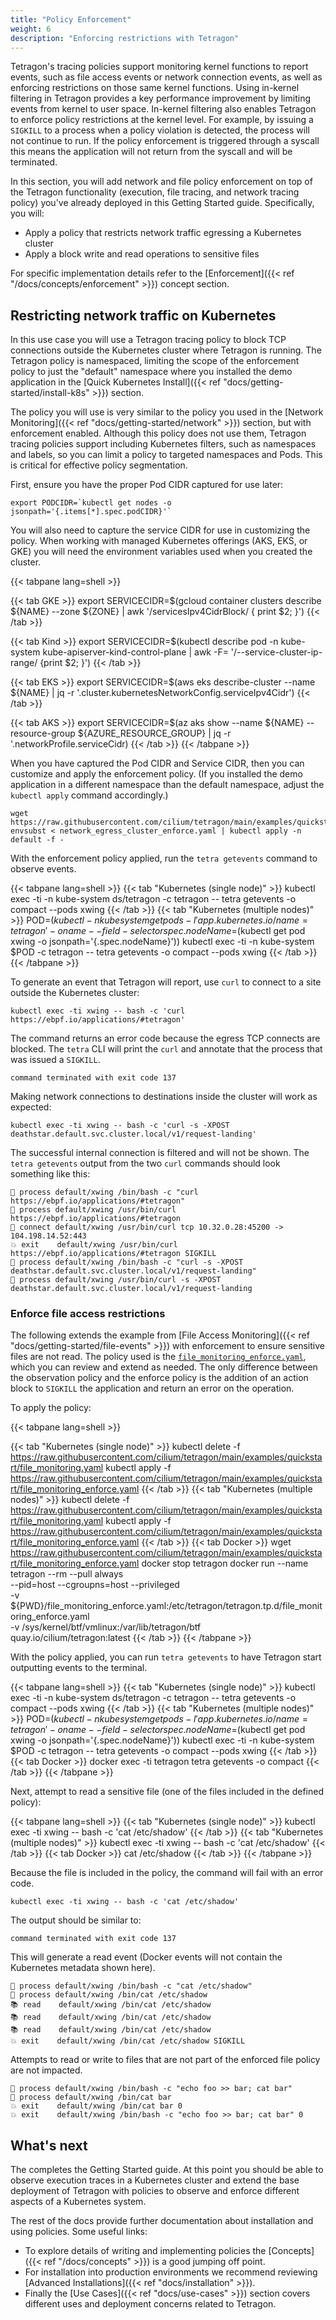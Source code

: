 ```yaml
---
title: "Policy Enforcement"
weight: 6
description: "Enforcing restrictions with Tetragon"
---
```


Tetragon's tracing policies support monitoring kernel functions to report
events, such as file access events or network connection events, as well as enforcing restrictions on those same kernel functions. Using in-kernel
filtering in Tetragon provides a key performance improvement by limiting events
from kernel to user space. In-kernel filtering
also enables Tetragon to enforce policy restrictions at the kernel level. For
example, by issuing a `SIGKILL` to a process when a policy violation is
detected, the process will not continue to run. If the policy enforcement is
triggered through a syscall this means the application will not return from the
syscall and will be terminated.

In this section, you will add network and file policy enforcement on top of the
Tetragon functionality (execution, file tracing, and network tracing policy)
you've already deployed in this Getting Started guide. Specifically, you will:

* Apply a policy that restricts network traffic egressing a Kubernetes cluster
* Apply a block write and read operations to sensitive files

For specific implementation details refer to the [Enforcement]({{< ref "/docs/concepts/enforcement" >}})
concept section.

## Restricting network traffic on Kubernetes

In this use case you will use a Tetragon tracing policy to block TCP connections
outside the Kubernetes cluster where Tetragon is running. The Tetragon policy is
namespaced, limiting the scope of the enforcement policy to just the "default"
namespace where you installed the demo application in the
[Quick Kubernetes Install]({{< ref "docs/getting-started/install-k8s" >}}) section.

The policy you will use is very similar to the policy you used in the
[Network Monitoring]({{< ref "docs/getting-started/network" >}}) section, but
with enforcement enabled. Although this policy does not use them, Tetragon
tracing policies support including Kubernetes filters, such as namespaces and
labels, so you can limit a policy to targeted namespaces and Pods. This is
critical for effective policy segmentation.

First, ensure you have the proper Pod CIDR captured for use later:

```shell
export PODCIDR=`kubectl get nodes -o jsonpath='{.items[*].spec.podCIDR}'`
```

You will also need to capture the service CIDR for use in customizing the policy.
When working with managed Kubernetes offerings (AKS, EKS, or GKE) you will need
the environment variables used when you created the cluster.

{{< tabpane lang=shell >}}

{{< tab GKE >}}
export SERVICECIDR=$(gcloud container clusters describe ${NAME} --zone ${ZONE} | awk '/servicesIpv4CidrBlock/ { print $2; }')
{{< /tab >}}

{{< tab Kind >}}
export SERVICECIDR=$(kubectl describe pod -n kube-system kube-apiserver-kind-control-plane | awk -F= '/--service-cluster-ip-range/ {print $2; }')
{{< /tab >}}

{{< tab EKS >}}
export SERVICECIDR=$(aws eks describe-cluster --name ${NAME} | jq -r '.cluster.kubernetesNetworkConfig.serviceIpv4Cidr')
{{< /tab >}}

{{< tab AKS >}}
export SERVICECIDR=$(az aks show --name ${NAME} --resource-group ${AZURE_RESOURCE_GROUP} | jq -r '.networkProfile.serviceCidr)
{{< /tab >}}
{{< /tabpane >}}

When you have captured the Pod CIDR and Service CIDR, then you can customize and
apply the enforcement policy. (If you installed the demo application in a different
namespace than the default namespace, adjust the `kubectl apply` command
accordingly.)

```shell
wget https://raw.githubusercontent.com/cilium/tetragon/main/examples/quickstart/network_egress_cluster_enforce.yaml
envsubst < network_egress_cluster_enforce.yaml | kubectl apply -n default -f -
```

With the enforcement policy applied, run the `tetra getevents` command to observe
events.

{{< tabpane lang=shell >}}
{{< tab "Kubernetes (single node)" >}}
kubectl exec -ti -n kube-system ds/tetragon -c tetragon -- tetra getevents -o compact --pods xwing
{{< /tab >}}
{{< tab "Kubernetes (multiple nodes)" >}}
POD=$(kubectl -n kubesystem get pods -l 'app.kubernetes.io/name=tetragon' -o name --field-selector spec.nodeName=$(kubectl get pod xwing -o jsonpath='{.spec.nodeName}'))
kubectl exec -ti -n kube-system $POD -c tetragon -- tetra getevents -o compact --pods xwing
{{< /tab >}}
{{< /tabpane >}}

To generate an event that Tetragon will report, use `curl` to connect to a
site outside the Kubernetes cluster:

```shell
kubectl exec -ti xwing -- bash -c 'curl https://ebpf.io/applications/#tetragon'
```

The command returns an error code because the egress TCP connects are blocked.
The `tetra` CLI will print the `curl` and annotate that the process that was issued
a `SIGKILL`.

```
command terminated with exit code 137
```

Making network connections to destinations inside the cluster will work as expected:

```shell
kubectl exec -ti xwing -- bash -c 'curl -s -XPOST deathstar.default.svc.cluster.local/v1/request-landing'
```

The successful internal connection is filtered and will not be shown. The
`tetra getevents` output from the two `curl` commands should look something like
this:

```
🚀 process default/xwing /bin/bash -c "curl https://ebpf.io/applications/#tetragon"
🚀 process default/xwing /usr/bin/curl https://ebpf.io/applications/#tetragon
🔌 connect default/xwing /usr/bin/curl tcp 10.32.0.28:45200 -> 104.198.14.52:443
💥 exit    default/xwing /usr/bin/curl https://ebpf.io/applications/#tetragon SIGKILL
🚀 process default/xwing /bin/bash -c "curl -s -XPOST deathstar.default.svc.cluster.local/v1/request-landing"
🚀 process default/xwing /usr/bin/curl -s -XPOST deathstar.default.svc.cluster.local/v1/request-landing
```

### Enforce file access restrictions

The following extends the example from [File Access Monitoring]({{< ref "docs/getting-started/file-events" >}})
with enforcement to ensure sensitive files are not read. The policy used is the
[`file_monitoring_enforce.yaml`](https://github.com/cilium/tetragon/blob/main/examples/quickstart/file_monitoring_enforce.yaml),
which you can review and extend as needed. The only difference between the
observation policy and the enforce policy is the addition of an action block
to `SIGKILL` the application and return an error on the operation.

To apply the policy:

{{< tabpane lang=shell >}}

{{< tab "Kubernetes (single node)" >}}
kubectl delete -f https://raw.githubusercontent.com/cilium/tetragon/main/examples/quickstart/file_monitoring.yaml
kubectl apply -f https://raw.githubusercontent.com/cilium/tetragon/main/examples/quickstart/file_monitoring_enforce.yaml
{{< /tab >}}
{{< tab "Kubernetes (multiple nodes)" >}}
kubectl delete -f https://raw.githubusercontent.com/cilium/tetragon/main/examples/quickstart/file_monitoring.yaml
kubectl apply -f https://raw.githubusercontent.com/cilium/tetragon/main/examples/quickstart/file_monitoring_enforce.yaml
{{< /tab >}}
{{< tab Docker >}}
wget https://raw.githubusercontent.com/cilium/tetragon/main/examples/quickstart/file_monitoring_enforce.yaml
docker stop tetragon
docker run --name tetragon --rm --pull always \
  --pid=host --cgroupns=host --privileged               \
  -v ${PWD}/file_monitoring_enforce.yaml:/etc/tetragon/tetragon.tp.d/file_monitoring_enforce.yaml \
  -v /sys/kernel/btf/vmlinux:/var/lib/tetragon/btf      \
  quay.io/cilium/tetragon:latest
{{< /tab >}}
{{< /tabpane >}}

With the policy applied, you can run `tetra getevents` to have Tetragon start
outputting events to the terminal.

{{< tabpane lang=shell >}}
{{< tab "Kubernetes (single node)" >}}
kubectl exec -ti -n kube-system ds/tetragon -c tetragon -- tetra getevents -o compact --pods xwing
{{< /tab >}}
{{< tab "Kubernetes (multiple nodes)" >}}
POD=$(kubectl -n kubesystem get pods -l 'app.kubernetes.io/name=tetragon' -o name --field-selector spec.nodeName=$(kubectl get pod xwing -o jsonpath='{.spec.nodeName}'))
kubectl exec -ti -n kube-system $POD -c tetragon -- tetra getevents -o compact --pods xwing
{{< /tab >}}
{{< tab Docker >}}
docker exec -ti tetragon tetra getevents -o compact
{{< /tab >}}
{{< /tabpane >}}

Next, attempt to read a sensitive file (one of the files included in the defined
policy):

{{< tabpane lang=shell >}}
{{< tab "Kubernetes (single node)" >}}
kubectl exec -ti xwing -- bash -c 'cat /etc/shadow'
{{< /tab >}}
{{< tab "Kubernetes (multiple nodes)" >}}
kubectl exec -ti xwing -- bash -c 'cat /etc/shadow'
{{< /tab >}}
{{< tab Docker >}}
cat /etc/shadow
{{< /tab >}}
{{< /tabpane >}}

Because the file is included in the policy, the command will fail with an error
code.

```shell
kubectl exec -ti xwing -- bash -c 'cat /etc/shadow'
```

The output should be similar to:

```
command terminated with exit code 137
```

This will generate a read event (Docker events will not contain the Kubernetes
metadata shown here).

```
🚀 process default/xwing /bin/bash -c "cat /etc/shadow"
🚀 process default/xwing /bin/cat /etc/shadow
📚 read    default/xwing /bin/cat /etc/shadow
📚 read    default/xwing /bin/cat /etc/shadow
📚 read    default/xwing /bin/cat /etc/shadow
💥 exit    default/xwing /bin/cat /etc/shadow SIGKILL
```

Attempts to read or write to files that are not part of the enforced file policy
are not impacted.

```
🚀 process default/xwing /bin/bash -c "echo foo >> bar; cat bar"
🚀 process default/xwing /bin/cat bar
💥 exit    default/xwing /bin/cat bar 0
💥 exit    default/xwing /bin/bash -c "echo foo >> bar; cat bar" 0
```

## What's next

The completes the Getting Started guide. At this point you should be able to
observe execution traces in a Kubernetes cluster and extend the base deployment
of Tetragon with policies to observe and enforce different aspects of a
Kubernetes system.

The rest of the docs provide further documentation about installation and
using policies. Some useful links:

* To explore details of writing and implementing policies the [Concepts]({{< ref "/docs/concepts" >}})
is a good jumping off point.
* For installation into production environments we recommend reviewing
[Advanced Installations]({{< ref "docs/installation" >}}).
* Finally the [Use Cases]({{< ref "docs/use-cases" >}}) section covers different
uses and deployment concerns related to Tetragon.
